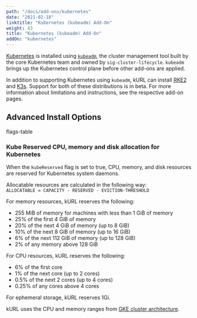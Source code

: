 ```yaml
---
path: "/docs/add-ons/kubernetes"
date: "2021-02-18"
linktitle: "Kubernetes (kubeadm) Add-On"
weight: 43
title: "Kubernetes (kubeadm) Add-On"
addOn: "kubernetes"
---
```


[Kubernetes](https://kubernetes.io/) is installed using [`kubeadm`](https://kubernetes.io/docs/reference/setup-tools/kubeadm/kubeadm/), the cluster management tool built by the core Kubernetes team and owned by `sig-cluster-lifecycle`.
`kubeadm` brings up the Kubernetes control plane before other add-ons are applied.

In addition to supporting Kubernetes using `kubeadm`, kURL can install [RKE2](/docs/add-ons/rke2) and [K3s](/docs/add-ons/k3s).
Support for both of these distributions is in beta. For more information about limitations and instructions, see the respective add-on pages.

## Advanced Install Options

flags-table

### Kube Reserved CPU, memory and disk allocation for Kubernetes

When the `kubeReserved` flag is set to true, CPU, memory, and disk resources are reserved for Kubernetes system daemons.

Allocatable resources are calculated in the following way:    
`ALLOCATABLE = CAPACITY - RESERVED - EVICTION-THRESHOLD`

For memory resources, kURL reserves the following:
* 255 MiB of memory for machines with less than 1 GiB of memory
* 25% of the first 4 GiB of memory
* 20% of the next 4 GiB of memory (up to 8 GiB)
* 10% of the next 8 GiB of memory (up to 16 GiB)
* 6% of the next 112 GiB of memory (up to 128 GiB)
* 2% of any memory above 128 GiB

For CPU resources, kURL reserves the following:
* 6% of the first core
* 1% of the next core (up to 2 cores)
* 0.5% of the next 2 cores (up to 4 cores)
* 0.25% of any cores above 4 cores

For ephemeral storage, kURL reserves 1Gi.

kURL uses the CPU and memory ranges from [GKE cluster architecture](https://cloud.google.com/kubernetes-engine/docs/concepts/cluster-architecture#node_allocatable).
